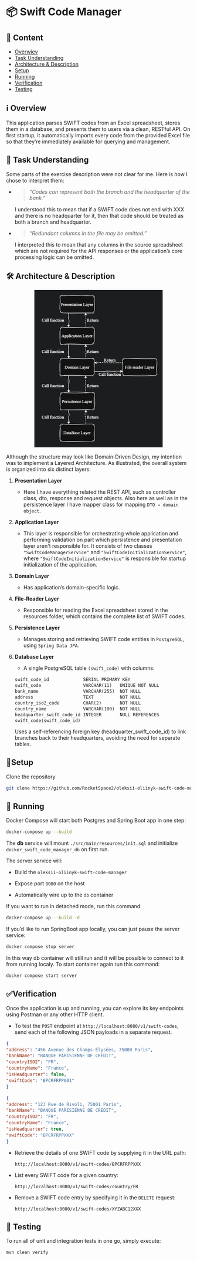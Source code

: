 # 📦 Swift Code Manager

## 🌟 Content
- [Overwiev](#ℹ-overview)
- [Task Understanding](#-task-understanding)
- [Architecture & Description](#-architecture--description)
- [Setup](#setup)
- [Running](#-running)
- [Verification](#verification)
- [Testing](#-testing)


## ℹ️ Overview

This application parses SWIFT codes from an Excel spreadsheet, stores them in a database, and presents them to users via a clean, RESTful API. On first startup, it automatically imports every code from the provided Excel file so that they’re immediately available for querying and management.


## 📄 Task Understanding

Some parts of the exercise description were not clear for me. Here is how I chose to interpret them:

- > *“Codes can represent both the branch and the headquarter of the bank.”* 
    
    I understood this to mean that if a SWIFT code does not end with XXX and there is no headquarter for it, then that code should be treated as both a branch and headquarter.

- > *“Redundant columns in the file may be omitted.”*

    I interpreted this to mean that any columns in the source spreadsheet which are not required for the API responses or the application’s core processing logic can be omitted.


## 🛠️ Architecture & Description

<p align="center">
  <img src="src/main/resources/Architecture.png" alt="drawing" width="350"/>
</p>

Although the structure may look like Domain‑Driven Design, my intention was to implement a Layered Architecture. As illustrated, the overall system is organized into six distinct layers:

1. **Presentation Layer**
    - Here I have everything related the REST API, such as controller class, dto, response and request objects. Also here as well as in the persistence layer I have mapper class for mapping `DTO ↔ domain object`.

2. **Application Layer**
    - This layer is responsible for orchestrating whole application and performing validation on part which persistence and presentation layer aren't responsible for. It consists of two classes `"SwiftCodeManagerService"` and `"SwiftCodeInitializationService"`, where `"SwiftCodeInitializationService"` is responsible for startup initialization of the application.

3. **Domain Layer**
    - Has application’s domain-specific logic.

4. **File‑Reader Layer**
    - Responsible for reading the Excel spreadsheet stored in the resources folder, which contains the complete list of SWIFT codes.

5. **Persistence Layer**
    - Manages storing and retrieving SWIFT code entities in `PostgreSQL`, using `Spring Data JPA`.

6. **Database Layer**
    - A single PostgreSQL table `(swift_code)` with columns:

    ```postgres-sql
    swift_code_id             SERIAL PRIMARY KEY
    swift_code                VARCHAR(11)   UNIQUE NOT NULL
    bank_name                 VARCHAR(255)  NOT NULL
    address                   TEXT          NOT NULL
    country_iso2_code         CHAR(2)       NOT NULL
    country_name              VARCHAR(100)  NOT NULL
    headquarter_swift_code_id INTEGER       NULL REFERENCES swift_code(swift_code_id)
    ```
    Uses a self‑referencing foreign key (headquarter_swift_code_id) to link branches back to their headquarters, avoiding the need for separate tables.

## 🚧Setup
Clone the repository

```bash
git clone https://github.com/RocketSpace2/oleksii-oliinyk-swift-code-manager.git
```

## 🚀 Running

Docker Compose will start both Postgres and Spring Boot app in one step:

```bash
docker-compose up --build
```

The **db** service will mount `./src/main/resources/init.sql` and initialize `docker_swift_code_manager_db` on first run.

The server service will:

- Build the `oleksii-oliinyk-swift-code-manager`

- Expose port `8080` on the host

- Automatically wire up to the `db` container

If you want to run in detached mode, run this command:

```bash
docker-compose up --build -d
```

If you’d like to run SpringBoot app locally, you can just pause the server service:

```bash
docker compose stop server
```
In this way db container will still run and it will be possible to connect to it from running localy.
To start container again run this command:
```bash
docker compose start server
```


## ✅Verification

Once the application is up and running, you can explore its key endpoints using Postman or any other HTTP client.

- To test the `POST` endpoint at `http://localhost:8080/v1/swift-codes`, send each of the following JSON payloads in a separate request.


```json
{
"address": "456 Avenue des Champs‑Élysées, 75008 Paris",
"bankName": "BANQUE PARISIENNE DE CRÉDIT",
"countryISO2": "FR",
"countryName": "France",
"isHeadquarter": false,
"swiftCode": "BPCRFRPP001"
}
```

```json
{
"address": "123 Rue de Rivoli, 75001 Paris",
"bankName": "BANQUE PARISIENNE DE CRÉDIT",
"countryISO2": "FR",
"countryName": "France",
"isHeadquarter": true,
"swiftCode": "BPCRFRPPXXX"
}
  ```
- Retrieve the details of one SWIFT code by supplying it in the URL path:

    ```
    http://localhost:8080/v1/swift-codes/BPCRFRPPXXX
    ```

- List every SWIFT code for a given country:
    ```
    http://localhost:8080/v1/swift-codes/country/FR
    ```
  
- Remove a SWIFT code entry by specifying it in the `DELETE` request:
    ```
    http://localhost:8080/v1/swift-codes/XYZABC12XXX
    ```
## 🔎 Testing

To run all of unit and integration tests in one go, simply execute:
```bash
mvn clean verify
```

